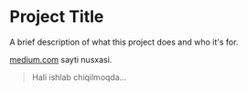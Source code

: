 
# Project Title

A brief description of what this project does and who it's for.

 [medium.com](https://medium.com) sayti nusxasi.
 
 > Hali ishlab chiqilmoqda...

